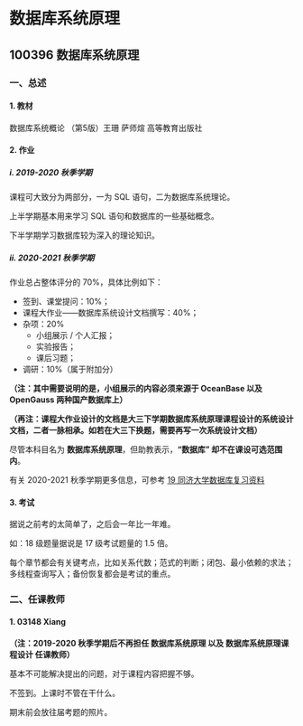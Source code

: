 # 数据库系统原理

## 100396 数据库系统原理

### 一、总述

#### 1. 教材

数据库系统概论 （第5版）王珊 萨师煊 高等教育出版社

#### 2. 作业

##### i. 2019-2020 秋季学期

课程可大致分为两部分，一为 SQL 语句，二为数据库系统理论。

上半学期基本用来学习 SQL 语句和数据库的一些基础概念。

下半学期学习数据库较为深入的理论知识。

##### ii. 2020-2021 秋季学期

作业总占整体评分的 70%，具体比例如下：

* 签到、课堂提问：10%；
* 课程大作业——数据库系统设计文档撰写：40%；
* 杂项：20%
  * 小组展示 / 个人汇报；
  * 实验报告；
  * 课后习题；
* 调研：10%（属于附加分）

**（注：其中需要说明的是，小组展示的内容必须来源于 OceanBase 以及 OpenGauss 两种国产数据库上）**

**（再注：课程大作业设计的文档是大三下学期数据库系统原理课程设计的系统设计文档，二者一脉相承。如若在大三下换题，需要再写一次系统设计文档）**

尽管本科目名为 **数据库系统原理**，但助教表示，**“数据库” 却不在课设可选范围内**。

有关 2020-2021 秋季学期更多信息，可参考 [19 同济大学数据库复习资料](https://github.com/kssamwang/Review-of-Database-System)

#### 3. 考试

据说之前考的太简单了，之后会一年比一年难。

如：18 级题量据说是 17 级考试题量的 1.5 倍。

每个章节都会有关键考点，比如关系代数；范式的判断；闭包、最小依赖的求法；多线程查询写入；备份恢复都会是考试的重点。

### 二、任课教师

#### 1. 03148 Xiang

**（注：2019-2020 秋季学期后不再担任 数据库系统原理 以及 数据库系统原理课程设计 任课教师）**

基本不可能解决提出的问题，对于课程内容把握不够。

不签到。上课时不管在干什么。

期末前会放往届考题的照片。